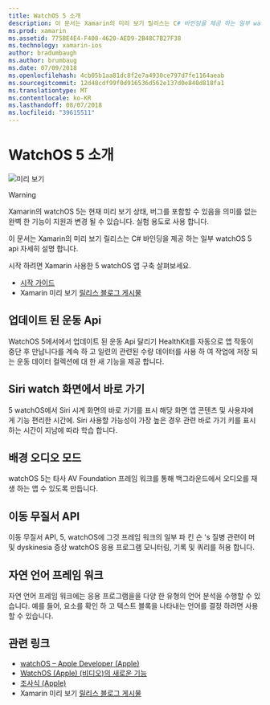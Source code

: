 ```yaml
---
title: WatchOS 5 소개
description: 이 문서는 Xamarin의 미리 보기 릴리스는 C# 바인딩을 제공 하는 일부 watchOS 5 api 자세히 설명 합니다.
ms.prod: xamarin
ms.assetid: 775BE4E4-F408-4620-AED9-2B48C7B27F38
ms.technology: xamarin-ios
author: bradumbaugh
ms.author: brumbaug
ms.date: 07/09/2018
ms.openlocfilehash: 4cb05b1aa81dc8f2e7a4930ce797d7fe1164aeab
ms.sourcegitcommit: 12d48cdf99f0d916536d562e137d0e840d818fa1
ms.translationtype: MT
ms.contentlocale: ko-KR
ms.lasthandoff: 08/07/2018
ms.locfileid: "39615511"
---
```

# <a name="introduction-to-watchos-5"></a>WatchOS 5 소개

 ![미리 보기](~/media/shared/preview.png)

> [!WARNING]
> Xamarin의 watchOS 5는 현재 미리 보기 상태, 버그를 포함할 수 있음을 의미를 없는 완벽 한 기능이 지원과 변경 될 수 있습니다. 실험 용도로 사용 합니다.

이 문서는 Xamarin의 미리 보기 릴리스는 C# 바인딩을 제공 하는 일부 watchOS 5 api 자세히 설명 합니다.

시작 하려면 Xamarin 사용한 5 watchOS 앱 구축 살펴보세요.

- [시작 가이드](~/ios/platform/introduction-to-ios12/get-started.md)
- Xamarin 미리 보기 [릴리스 블로그 게시물](https://releases.xamarin.com/preview-release-xcode-10-beta-5/)

## <a name="updated-workout-apis"></a>업데이트 된 운동 Api

WatchOS 5에서에서 업데이트 된 운동 Api 달리기 HealthKit를 자동으로 앱 작동이 중단 후 만납니다를 계속 하 고 일련의 관련된 수량 데이터를 사용 하 여 작업에 저장 되는 운동 데이터 컬렉션에 대 한 새 기능을 제공 합니다.

## <a name="shortcuts-on-the-siri-watch-face"></a>Siri watch 화면에서 바로 가기

5 watchOS에서 Siri 시계 화면의 바로 가기를 표시 해당 화면 앱 콘텐츠 및 사용자에 게 기능 편리한 시간에. Siri 사용할 가능성이 가장 높은 경우 관련 바로 가기 키를 표시 하는 시간이 지남에 따라 학습 합니다.

## <a name="background-audio-mode"></a>배경 오디오 모드

watchOS 5는 타사 AV Foundation 프레임 워크를 통해 백그라운드에서 오디오를 재생 하는 앱 수 있도록 만듭니다.

## <a name="movement-disorder-api"></a>이동 무질서 API

이동 무질서 API, 5, watchOS에 그것 프레임 워크의 일부 파 킨 슨 's 질병 관련이 머 및 dyskinesia 증상 watchOS 응용 프로그램 모니터링, 기록 및 쿼리를 허용 합니다.

## <a name="natural-language-framework"></a>자연 언어 프레임 워크

자연 언어 프레임 워크에는 응용 프로그램을을 다양 한 유형의 언어 분석을 수행할 수 있습니다. 예를 들어, 요소를 확인 하 고 텍스트 블록을 나타내는 언어를 결정 하려면 사용할 수 있습니다.

## <a name="related-links"></a>관련 링크

- [watchOS – Apple Developer (Apple)](https://developer.apple.com/watchOS/)
- [WatchOS (Apple) (비디오)의 새로운 기능](https://developer.apple.com/videos/play/wwdc2018/206/)
- [조사식 (Apple)](https://www.apple.com/watch/)
- Xamarin 미리 보기 [릴리스 블로그 게시물](https://releases.xamarin.com/preview-release-xcode-10-beta-5/)

